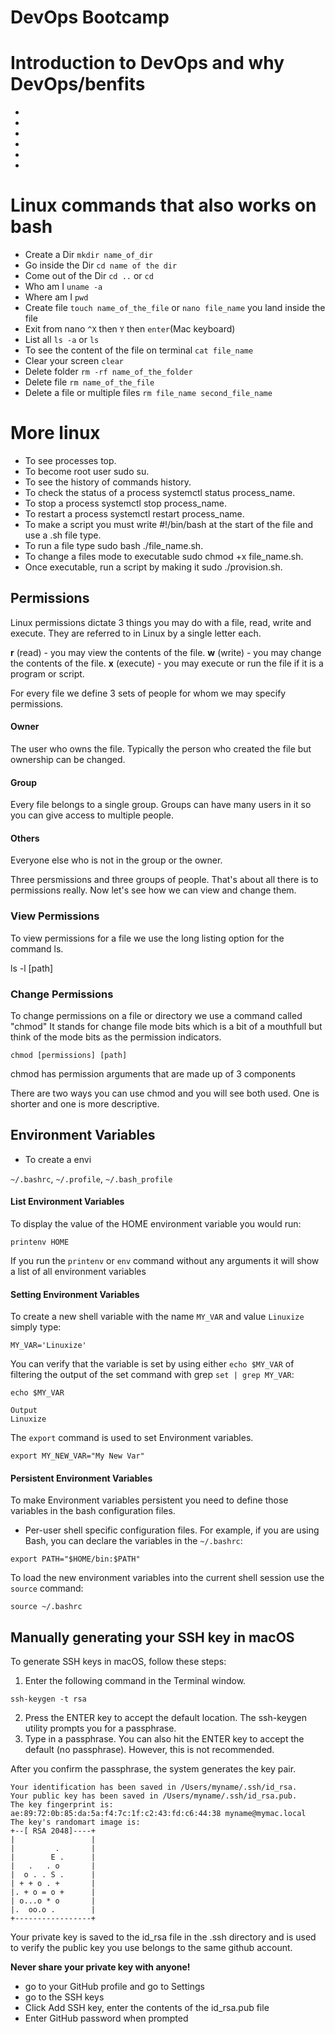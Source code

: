# DevOps Bootcamp

# Introduction to DevOps and why DevOps/benfits
-
-
-
-
-
-

# Linux commands that also works on bash
- Create a Dir `mkdir name_of_dir`
- Go inside the Dir `cd name of the dir`
- Come out of the Dir `cd ..` or ``cd``
- Who am I `uname -a`
- Where am I `pwd`
- Create file `touch name_of_the_file` or `nano file_name` you land inside the file
- Exit from nano `^X` then `Y` then `enter`(Mac keyboard)
- List all `ls -a` or `ls`
- To see the content of the file on terminal `cat file_name`
- Clear your screen `clear`
- Delete folder `rm -rf name_of_the_folder`
- Delete file `rm name_of_the_file`
- Delete a file or multiple files `rm file_name second_file_name`

# More linux
- To see processes top.
- To become root user sudo su.
- To see the history of commands history.
- To check the status of a process systemctl status process_name.
- To stop a process systemctl stop process_name.
- To restart a process systemctl restart process_name.
- To make a script you must write #!/bin/bash at the start of the file and use a .sh file type.
- To run a file type sudo bash ./file_name.sh.
- To change a files mode to executable sudo chmod +x file_name.sh.
- Once executable, run a script by making it sudo ./provision.sh.

## Permissions



Linux permissions dictate 3 things you may do with a file, read, write and execute. They are referred to in Linux by a single letter each.



__r__ (read) - you may view the contents of the file.
__w__ (write) - you may change the contents of the file.
__x__ (execute) - you may execute or run the file if it is a program or script.



For every file we define 3 sets of people for whom we may specify permissions.



#### Owner



The user who owns the file. Typically the person who created the file but ownership can be changed.



#### Group



Every file belongs to a single group. Groups can have many users in it so you can give access to multiple people.



#### Others



Everyone else who is not in the group or the owner.




Three persmissions and three groups of people. That's about all there is to permissions really. Now let's see how we can view and change them.



### View Permissions



To view permissions for a file we use the long listing option for the command ls.



ls -l [path]



### Change Permissions



To change permissions on a file or directory we use a command called "chmod" It stands for change file mode bits which is a bit of a mouthfull but think of the mode bits as the permission indicators.



```
chmod [permissions] [path]
```



chmod has permission arguments that are made up of 3 components



There are two ways you can use chmod and you will see both used. One is shorter and one is more descriptive.

## Environment Variables
- To create a envi

`~/.bashrc`, `~/.profile`, `~/.bash_profile`

#### List Environment Variables
To display the value of the HOME environment variable you would run:
```
printenv HOME
```
If you run the `printenv` or `env` command without any arguments it will show a list of all environment variables

#### Setting Environment Variables
To create a new shell variable with the name `MY_VAR` and value `Linuxize` simply type:
```
MY_VAR='Linuxize'
```
You can verify that the variable is set by using either `echo $MY_VAR` of filtering the output of the set command with grep `set | grep MY_VAR`:
```
echo $MY_VAR
```
```
Output
Linuxize
```
The `export` command is used to set Environment variables.
```
export MY_NEW_VAR="My New Var"
```

#### Persistent Environment Variables
To make Environment variables persistent you need to define those variables in the bash configuration files.
- Per-user shell specific configuration files. For example, if you are using Bash, you can declare the variables in the `~/.bashrc`:
```
export PATH="$HOME/bin:$PATH"
```
To load the new environment variables into the current shell session use the `source` command:
```
source ~/.bashrc
```

## Manually generating your SSH key in macOS
To generate SSH keys in macOS, follow these steps:

1. Enter the following command in the Terminal window.
 ```
 ssh-keygen -t rsa
 ```
2. Press the ENTER key to accept the default location. The ssh-keygen utility prompts you for a passphrase. 
3. Type in a passphrase. You can also hit the ENTER key to accept the default (no passphrase). However, this is not recommended.

After you confirm the passphrase, the system generates the key pair.
```
Your identification has been saved in /Users/myname/.ssh/id_rsa.
Your public key has been saved in /Users/myname/.ssh/id_rsa.pub.
The key fingerprint is:
ae:89:72:0b:85:da:5a:f4:7c:1f:c2:43:fd:c6:44:38 myname@mymac.local
The key's randomart image is:
+--[ RSA 2048]----+
|                 |
|         .       |
|        E .      |
|   .   . o       |
|  o . . S .      |
| + + o . +       |
|. + o = o +      |
| o...o * o       |
|.  oo.o .        |
+-----------------+
```
Your private key is saved to the id_rsa file in the .ssh directory and is used to verify the public key you use belongs to the same github account.

**Never share your private key with anyone!**

- go to your GitHub profile and go to Settings
- go to the SSH keys
- Click Add SSH key, enter the contents of the id_rsa.pub file
- Enter GitHub password when prompted


